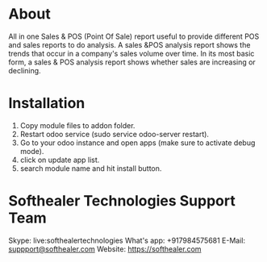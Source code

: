 About
============
All in one Sales & POS (Point Of Sale) report useful to provide different POS and sales reports to do analysis. A sales &POS analysis report shows the trends that occur in a company's sales volume over time. In its most basic form, a sales & POS analysis report shows whether sales are increasing or declining.


Installation
============
1) Copy module files to addon folder.
2) Restart odoo service (sudo service odoo-server restart).
3) Go to your odoo instance and open apps (make sure to activate debug mode).
4) click on update app list. 
5) search module name and hit install button.

Softhealer Technologies Support Team
=====================================
Skype: live:softhealertechnologies
What's app: +917984575681
E-Mail: suppport@softhealer.com
Website: https://softhealer.com
